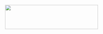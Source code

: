 <p align="center"><a href="https://dashboard.heroku.com/new?templat=https://github.com/Akash8t2/Ak-X-MUSIC"> <img src="https://img.shields.io/badge/Deploy%20On%20Heroku-green?style=for-the-badge&logo=heroku" width="300" height="80"/></a></p>
